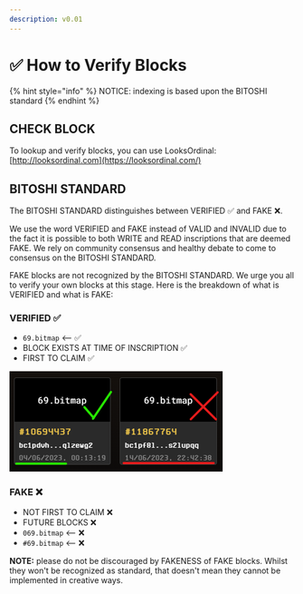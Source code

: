 ```yaml
---
description: v0.01
---
```


# ✅ How to Verify Blocks

{% hint style="info" %}
NOTICE: indexing is based upon the BITOSHI standard
{% endhint %}

## CHECK BLOCK

To lookup and verify blocks, you can use LooksOrdinal: [http://looksordinal.com](https://looksordinal.com/)

## BITOSHI STANDARD&#x20;

The BITOSHI STANDARD distinguishes between VERIFIED ✅ and FAKE ❌.

We use the word VERIFIED and FAKE instead of VALID and INVALID due to the fact it is possible to both WRITE and READ inscriptions that are deemed FAKE. We rely on community consensus and healthy debate to come to consensus on the BITOSHI STANDARD.&#x20;

FAKE blocks are not recognized by the BITOSHI STANDARD. We urge you all to verify your own blocks at this stage. Here is the breakdown of what is VERIFIED and what is FAKE:

### VERIFIED ✅

* `69.bitmap` <-- ✅
* BLOCK EXISTS AT TIME OF INSCRIPTION ✅
* FIRST TO CLAIM ✅

![](<../../../.gitbook/assets/image (5).png>)

### FAKE ❌

* NOT FIRST TO CLAIM ❌
* FUTURE BLOCKS ❌
* `069.bitmap` <-- ❌
* `#69.bitmap` <-- ❌

**NOTE:** please do not be discouraged by FAKENESS of FAKE blocks. Whilst they won't be recognized as standard, that doesn't mean they cannot be implemented in creative ways.
